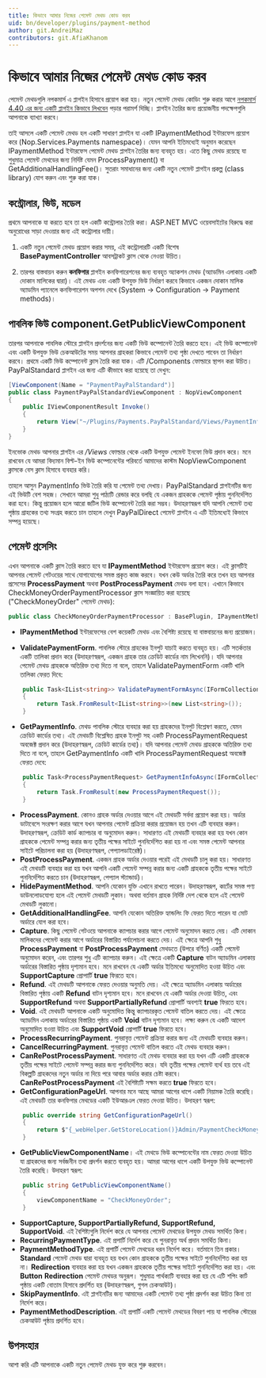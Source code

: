 ```yaml
---
title: কিভাবে আমার নিজের পেমেন্ট মেথড কোড করব
uid: bn/developer/plugins/payment-method
author: git.AndreiMaz
contributors: git.AfiaKhanom
---
```


# কিভাবে আমার নিজের পেমেন্ট মেথড কোড করব

পেমেন্ট মেথডগুলি নপকমার্স এ প্লাগইন হিসাবে প্রয়োগ করা হয়। নতুন পেমেন্ট মেথড কোডিং শুরু করার আগে [নপকমার্স 4.40 এর জন্য একটি প্লাগইন কিভাবে লিখবেন](xref:bn/developer/plugins/how-to-write-plugin-4.40) পড়ার পরামর্শ দিচ্ছি। প্লাগইন তৈরির জন্য প্রয়োজনীয় পদক্ষেপগুলি আপনাকে ব্যাখ্যা করবে।

তাই আসলে একটি পেমেন্ট মেথড হল একটি সাধারণ প্লাগইন যা একটি IPaymentMethod ইন্টারফেস প্রয়োগ করে (Nop.Services.Payments namespace)। যেমন আপনি ইতিমধ্যেই অনুমান করেছেন IPaymentMethod ইন্টারফেস পেমেন্ট মেথড প্লাগইন তৈরির জন্য ব্যবহৃত হয়। এতে কিছু মেথড রয়েছে যা শুধুমাত্র পেমেন্ট মেথডের জন্য নির্দিষ্ট যেমন ProcessPayment() বা GetAdditionalHandlingFee()। সুতরাং সমাধানের জন্য একটি নতুন পেমেন্ট প্লাগইন প্রকল্প (class library) যোগ করুন এবং শুরু করা যাক।

## কন্ট্রোলার, ভিউ, মডেল

প্রথমে আপনাকে যা করতে হবে তা হল একটি কন্ট্রোলার তৈরি করা। ASP.NET MVC ওয়েবসাইটের বিরুদ্ধে করা অনুরোধের সাড়া দেওয়ার জন্য এই কন্ট্রোলার দায়ী।

1. একটি নতুন পেমেন্ট মেথড প্রয়োগ করার সময়, এই কন্ট্রোলারটি একটি বিশেষ **BasePaymentController** আবসট্রাকট ক্লাস থেকে নেওয়া উচিত।

1. তারপর বাস্তবায়ন করুন **কনফিগার** প্লাগইন কনফিগারেশনের জন্য ব্যবহৃত অ্যাকশন মেথড (অ্যাডমিন এলাকায় একটি দোকান মালিকের দ্বারা)। এই মেথড এবং একটি উপযুক্ত ভিউ নির্ধারণ করবে কিভাবে একজন দোকান মালিক অ্যাডমিন প্যানেলে কনফিগারেশন অপশন দেখে (System → Configuration → Payment methods)।

## পাবলিক ভিউ component.GetPublicViewComponent

তারপর আপনাকে পাবলিক স্টোরে প্লাগইন প্রদর্শনের জন্য একটি ভিউ কম্পোনেন্ট তৈরি করতে হবে। এই ভিউ কম্পোনেন্ট এবং একটি উপযুক্ত ভিউ চেকআউটের সময় আপনার গ্রাহকরা কিভাবে পেমেন্ট তথ্য পৃষ্ঠা দেখতে পাবেন তা নির্ধারণ করবে। প্রথমে একটি ভিউ কম্পোনেন্ট ক্লাস তৈরি করা যাক। এটি /Components ফোল্ডারে স্থাপন করা উচিত। PayPalStandard প্লাগইন এর জন্য এটি কীভাবে করা হয়েছে তা দেখুন:

```csharp
[ViewComponent(Name = "PaymentPayPalStandard")]
public class PaymentPayPalStandardViewComponent : NopViewComponent
{
    public IViewComponentResult Invoke()
    {
        return View("~/Plugins/Payments.PayPalStandard/Views/PaymentInfo.cshtml");
    }
}
```

ইনভোক মেথড আপনার প্লাগইন এর */Views* ফোল্ডার থেকে একটি উপযুক্ত পেমেন্ট ইনফো ভিউ প্রদান করে। মনে রাখবেন যে আমরা বিদ্যমান বিল্ট-ইন ভিউ কম্পোনেন্টের পরিবর্তে আমাদের কাস্টম NopViewComponent ক্লাসকে বেস ক্লাস হিসাবে ব্যবহার করি।

তাহলে আসুন PaymentInfo ভিউ তৈরি করি যা পেমেন্ট তথ্য দেখায়। PayPalStandard প্লাগইনটির জন্য এই ভিউটি বেশ সহজ। সেখানে আমরা শুধু পাঠ্যটি রেন্ডার করে বলছি যে একজন গ্রাহককে পেমেন্ট পৃষ্ঠায় পুননির্দেশিত করা হবে। কিন্তু প্রয়োজন হলে আরো জটিল ভিউ কম্পোনেন্ট তৈরি করা সম্ভব। উদাহরণস্বরূপ যদি আপনি পেমেন্ট তথ্য পৃষ্ঠায় গ্রাহকের তথ্য সংগ্রহ করতে চান তাহলে দেখুন PayPalDirect পেমেন্ট প্লাগইন এ এটি ইতিমধ্যেই কিভাবে সম্পন্ন হয়েছে।

## পেমেন্ট প্রসেসিং

এখন আপনাকে একটি ক্লাস তৈরি করতে হবে যা **IPaymentMethod** ইন্টারফেস প্রয়োগ করে। এই ক্লাসটিই আপনার পেমেন্ট গেটওয়ের সাথে যোগাযোগের সমস্ত প্রকৃত কাজ করবে। যখন কেউ অর্ডার তৈরি করে তখন হয় আপনার প্রসেসের **ProcessPayment** অথবা **PostProcessPayment** মেথড বলা হবে। এখানে কিভাবে CheckMoneyOrderPaymentProcessor ক্লাস সংজ্ঞায়িত করা হয়েছে ("CheckMoneyOrder" পেমেন্ট মেথড):

```csharp
public class CheckMoneyOrderPaymentProcessor : BasePlugin, IPaymentMethod
```

- **IPaymentMethod** ইন্টারফেসের বেশ কয়েকটি মেথড এবং বৈশিষ্ট্য রয়েছে যা বাস্তবায়নের জন্য প্রয়োজন।

- **ValidatePaymentForm**. পাবলিক স্টোরে গ্রাহকের ইনপুট যাচাই করতে ব্যবহৃত হয়। এটি সতর্কতার একটি তালিকা প্রদান করে (উদাহরণস্বরূপ, একজন গ্রাহক তার ক্রেডিট কার্ডের নাম লিখেননি)। যদি আপনার পেমেন্ট মেথড গ্রাহককে অতিরিক্ত তথ্য দিতে না বলে, তাহলে ValidatePaymentForm একটি খালি তালিকা ফেরত দিবে:

```csharp
    public Task<IList<string>> ValidatePaymentFormAsync(IFormCollection form)
    {
        return Task.FromResult<IList<string>>(new List<string>());
    }
```

- **GetPaymentInfo**. মেথড পাবলিক স্টোরে ব্যবহার করা হয় গ্রাহকদের ইনপুট বিশ্লেষণ করতে, যেমন ক্রেডিট কার্ডের তথ্য। এই মেথডটি বিশ্লেষিত গ্রাহক ইনপুট সহ একটি ProcessPaymentRequest অবজেক্ট প্রদান করে (উদাহরণস্বরূপ, ক্রেডিট কার্ডের তথ্য)। যদি আপনার পেমেন্ট মেথড গ্রাহককে অতিরিক্ত তথ্য দিতে না বলে, তাহলে GetPaymentInfo একটি খালি ProcessPaymentRequest অবজেক্ট ফেরত দেবে:

```csharp
    public Task<ProcessPaymentRequest> GetPaymentInfoAsync(IFormCollection form)
    {
        return Task.FromResult(new ProcessPaymentRequest());
    }
```

- **ProcessPayment**. কোনও গ্রাহক অর্ডার দেওয়ার আগে এই মেথডটি সর্বদা প্রয়োগ করা হয়। অর্ডার ডাটাবেসে সংরক্ষণ করার আগে যখন আপনার পেমেন্ট প্রক্রিয়া করার প্রয়োজন হয় তখন এটি ব্যবহার করুন। উদাহরণস্বরূপ, ক্রেডিট কার্ড ক্যাপচার বা অনুমোদন করুন। সাধারণত এই মেথডটি ব্যবহার করা হয় যখন কোন গ্রাহককে পেমেন্ট সম্পন্ন করার জন্য তৃতীয় পক্ষের সাইটে পুননির্দেশিত করা হয় না এবং সমস্ত পেমেন্ট আপনার সাইটে পরিচালনা করা হয় (উদাহরণস্বরূপ, পেপ্যাল ​​ডাইরেক্ট)।
- **PostProcessPayment**. একজন গ্রাহক অর্ডার দেওয়ার পরেই এই মেথডটি চালু করা হয়। সাধারণত এই মেথডটি ব্যবহার করা হয় যখন আপনি একটি পেমেন্ট সম্পন্ন করার জন্য একটি গ্রাহককে তৃতীয় পক্ষের সাইটে পুননির্দেশিত করতে চান (উদাহরণস্বরূপ, পেপ্যাল ​​স্ট্যান্ডার্ড)।
- **HidePaymentMethod**. আপনি যেকোন যুক্তি এখানে রাখতে পারেন। উদাহরণস্বরূপ, কার্টের সমস্ত পণ্য ডাউনলোডযোগ্য হলে এই পেমেন্ট মেথডটি লুকান। অথবা বর্তমান গ্রাহক নির্দিষ্ট দেশ থেকে হলে এই পেমেন্ট মেথডটি লুকানো।
- **GetAdditionalHandlingFee**. আপনি যেকোন অতিরিক্ত হ্যান্ডলিং ফি ফেরত দিতে পারেন যা মোট অর্ডারে যোগ করা হবে।
- **Capture**. কিছু পেমেন্ট গেটওয়ে আপনাকে ক্যাপচার করার আগে পেমেন্ট অনুমোদন করতে দেয়। এটি দোকান মালিকদের পেমেন্ট করার আগে অর্ডারের বিস্তারিত পর্যালোচনা করতে দেয়। এই ক্ষেত্রে আপনি শুধু **ProcessPayment** বা **PostProcessPayment** মেথডতে (উপরে বর্ণিত) একটি পেমেন্ট অনুমোদন করেন, এবং তারপর শুধু এটি ক্যাপচার করুন। এই ক্ষেত্রে একটি **Capture** বাটন অ্যাডমিন এলাকায় অর্ডারের বিস্তারিত পৃষ্ঠায় দৃশ্যমান হবে। মনে রাখবেন যে একটি অর্ডার ইতিমধ্যে অনুমোদিত হওয়া উচিত এবং **SupportCapture** প্রোপার্টি **true** ফিরতে হবে।
- **Refund**. এই মেথডটি আপনাকে ফেরত দেওয়ার অনুমতি দেয়। এই ক্ষেত্রে অ্যাডমিন এলাকায় অর্ডারের বিস্তারিত পৃষ্ঠায় একটি **Refund** বাটন দৃশ্যমান হবে। মনে রাখবেন যে একটি অর্ডার দেওয়া উচিত, এবং **SupportRefund** অথবা **SupportPartiallyRefund** প্রোপার্টি অবশ্যই **true** ফিরতে হবে।
- **Void**. এই মেথডটি আপনাকে একটি অনুমোদিত কিন্তু ক্যাপচারকৃত পেমেন্ট বাতিল করতে দেয়। এই ক্ষেত্রে অ্যাডমিন এলাকায় অর্ডারের বিস্তারিত পৃষ্ঠায় একটি **Void** বাটন দৃশ্যমান হবে। লক্ষ্য করুন যে একটি আদেশ অনুমোদিত হওয়া উচিত এবং **SupportVoid** প্রোপার্টি **true** ফিরতে হবে।
- **ProcessRecurringPayment**. পুনরাবৃত্ত পেমেন্ট প্রক্রিয়া করার জন্য এই মেথডটি ব্যবহার করুন।
- **CancelRecurringPayment**. পুনরাবৃত্ত পেমেন্ট বাতিল করতে এই মেথড ব্যবহার করুন।
- **CanRePostProcessPayment**. সাধারণত এই মেথড ব্যবহার করা হয় যখন এটি একটি গ্রাহককে তৃতীয় পক্ষের সাইটে পেমেন্ট সম্পন্ন করার জন্য পুননির্দেশিত করে। যদি তৃতীয় পক্ষের পেমেন্ট ব্যর্থ হয় তবে এই বিকল্পটি গ্রাহকদের নতুন অর্ডার না দিয়ে পরে আবার অর্ডার করার চেষ্টা করবে। **CanRePostProcessPayment** এই বৈশিষ্ট্যটি সক্ষম করতে **true** ফিরতে হবে।
- **GetConfigurationPageUrl**. আপনার মনে আছে আমরা আগের ধাপে একটি নিয়ামক তৈরি করেছি। এই মেথডটি তার কনফিগার মেথডের একটি ইউআরএল ফেরত দেওয়া উচিত। উদাহরণ স্বরূপ:

```csharp
    public override string GetConfigurationPageUrl()
    {
        return $"{_webHelper.GetStoreLocation()}Admin/PaymentCheckMoneyOrder/Configure";
    }
```

- **GetPublicViewComponentName**। এই মেথডে ভিউ কম্পোনেন্টের নাম ফেরত দেওয়া উচিত যা গ্রাহকদের জন্য সর্বজনীন তথ্য প্রদর্শন করতে ব্যবহৃত হয়। আমরা আগের ধাপে একটি উপযুক্ত ভিউ কম্পোনেন্ট তৈরি করেছি। উদাহরণ স্বরূপ:

```csharp
    public string GetPublicViewComponentName()
    {
        viewComponentName = "CheckMoneyOrder";
    }
```

- **SupportCapture, SupportPartiallyRefund, SupportRefund, SupportVoid**. এই বৈশিষ্ট্যগুলি নির্দেশ করে যে আপনার পেমেন্ট মেথডের উপযুক্ত মেথড সমর্থিত কিনা।
- **RecurringPaymentType**. এই প্রপার্টি নির্দেশ করে যে পুনরাবৃত্ত অর্থ প্রদান সমর্থিত কিনা।
- **PaymentMethodType**. এই প্রপার্টি পেমেন্ট মেথডের ধরন নির্দেশ করে। বর্তমানে তিন প্রকার। **Standard** পেমেন্ট মেথড দ্বারা ব্যবহৃত হয় যখন কোন গ্রাহককে তৃতীয় পক্ষের সাইটে পুননির্দেশিত করা হয় না। **Redirection** ব্যবহার করা হয় যখন একজন গ্রাহককে তৃতীয় পক্ষের সাইটে পুননির্দেশিত করা হয়। এবং **Button** **Redirection** পেমেন্ট মেথডর অনুরূপ। শুধুমাত্র পার্থক্যটি ব্যবহার করা হয় যে এটি শপিং কার্ট পৃষ্ঠায় একটি বোতাম হিসাবে প্রদর্শিত হয় (উদাহরণস্বরূপ, গুগল চেকআউট)।
- **SkipPaymentInfo**. এই প্লাগইনটির জন্য আমাদের একটি পেমেন্ট তথ্য পৃষ্ঠা প্রদর্শন করা উচিত কিনা তা নির্দেশ করে।
- **PaymentMethodDescription**. এই প্রপার্টি একটি পেমেন্ট মেথডের বিবরণ পায় যা পাবলিক স্টোরের চেকআউট পৃষ্ঠায় প্রদর্শিত হবে।

## উপসংহার

আশা করি এটি আপনাকে একটি নতুন পেমেন্ট মেথড যুক্ত করে শুরু করবেন।
